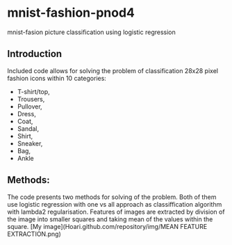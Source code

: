 # mnist-fashion-pnod4
mnist-fasion picture classification using logistic regression
## Introduction
Included code allows for solving the problem of classification 28x28 pixel fashion icons within 10 categories:
- T-shirt/top,
- Trousers,
- Pullover,
- Dress,
- Coat,
- Sandal,
- Shirt,
- Sneaker,
- Bag,
- Ankle
## Methods:
The code presents two methods for solving of the problem. Both of them use logistic regression with one vs all approach as classiffication algorithm with lambda2 regularisation.
Features of images are extracted by division of the image into smaller squares and taking mean of the values within the square.
[My image](Hoari.github.com/repository/img/MEAN FEATURE EXTRACTION.png)


